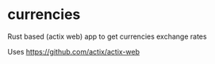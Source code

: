 # currencies

Rust based (actix web) app to get currencies exchange rates

Uses https://github.com/actix/actix-web
